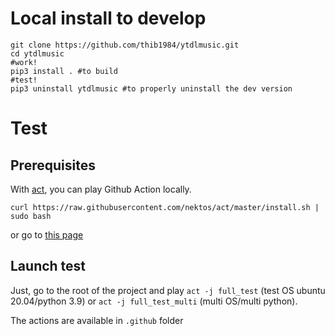# Local install to develop

```
git clone https://github.com/thib1984/ytdlmusic.git
cd ytdlmusic 
#work!
pip3 install . #to build
#test!
pip3 uninstall ytdlmusic #to properly uninstall the dev version
``` 
# Test

## Prerequisites

With [act](https://github.com/nektos/act), you can play Github Action locally.
```
curl https://raw.githubusercontent.com/nektos/act/master/install.sh | sudo bash
```
or go to [this page](https://github.com/nektos/act#installation)

## Launch test

Just, go to the root of the project and play ``act -j full_test`` (test OS ubuntu 20.04/python 3.9) or ``act -j full_test_multi`` (multi OS/multi python).


The actions are available in ``.github`` folder


